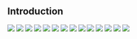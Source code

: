 ## Introduction
![](/static/products/CU-RAD/page1.png)
![](/static/products/CU-RAD/page2.png)
![](/static/products/CU-RAD/page3.png)
![](/static/products/CU-RAD/page4.png)
![](/static/products/CU-RAD/page5.png)
![](/static/products/CU-RAD/page6.png)
![](/static/products/CU-RAD/page7.png)
![](/static/products/CU-RAD/page8.png)
![](/static/products/CU-RAD/page9.png)
![](/static/products/CU-RAD/page10.png)
![](/static/products/CU-RAD/page11.png)
![](/static/products/CU-RAD/page12.png)
![](/static/products/CU-RAD/page13.png)
![](/static/products/CU-RAD/page14.png)
